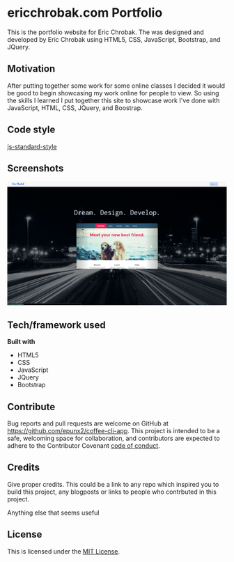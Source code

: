 # ericchrobak.com Portfolio
This is the portfolio website for Eric Chrobak. The was designed and developed by Eric Chrobak using HTML5, CSS, JavaScript, Bootstrap, and JQuery.

## Motivation
After putting together some work for some online classes I decided it would be good to begin showcasing my work online for people to view. So using the skills I learned I put together this site to showcase work I've done with JavaScript, HTML, CSS, JQuery, and Boostrap.

## Code style
[js-standard-style](https://github.com/feross/standard)

## Screenshots
![Site Screen Shot](/jpg/best_shot.png)

## Tech/framework used

**Built with**

  - HTML5
  - CSS
  - JavaScript
  - JQuery
  - Bootstrap

<!-- ## Features
What makes your project stand out?

## Code Example
Show what the library does as concisely as possible, developers should be able to figure out how your project solves their problem by looking at the code example. Make sure the API you are showing off is obvious, and that your code is short and concise.

## How to use?
This repo is for reference to see the code the site was built on. -->

## Contribute
Bug reports and pull requests are welcome on GitHub at https://github.com/epunx2/coffee-cli-app. This project is intended to be a safe, welcoming space for collaboration, and contributors are expected to adhere to the Contributor Covenant [code of conduct](https://github.com/epunx2/coffee-cli-app/coffee-cli-app/CODE_OF_CONDUCT.md).

## Credits
Give proper credits. This could be a link to any repo which inspired you to build this project, any blogposts or links to people who contrbuted in this project.

Anything else that seems useful

## License
This is licensed under the [MIT License](https://opensource.org/licenses/MIT).
